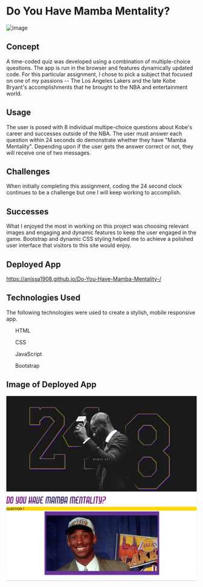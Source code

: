 # Do You Have Mamba Mentality?
![image](https://img.shields.io/badge/license-MIT%20License-green)

## Concept 
A time-coded quiz was developed using a combination of multiple-choice questions. The app is run in the browser and features dynamically updated code. For this particular assignment, I chose to pick a subject that focused on one of my passions -- The Los Angeles Lakers and the late Kobe Bryant's accomplishments that he brought to the NBA and entertainment world. 

## Usage

The user is posed with 8 individual multipe-choice questions about Kobe's career and successes outside of the NBA. The user must answer each question within 24 seconds do demonstrate whether they have "Mamba Mentality". Depending upon if the user gets the answer correct or not, they will receive one of two messages. 

## Challenges

When initially completing this assignment, coding the 24 second clock continues to be a challenge but one I will keep working to accomplish. 

## Successes

What I enjoyed the most in working on this project was choosing relevant images and engaging and dynamic features to keep the user engaged in the game. Bootstrap and dynamic CSS styling helped me to achieve a polished user interface that visitors to this site would enjoy. 

## Deployed App

https://anissa1908.github.io/Do-You-Have-Mamba-Mentality-/

## Technologies Used
<p> The following technologies were used to create a stylish, mobile responsive app.
    <ul>
    <p>HTML</p>
    <p>CSS</p>
    <p>JavaScript</p>
    <p>Bootstrap</p>
    </ul>

## Image of Deployed App
<img src="Client\src\assets\Kobe 24 8_revised.jpg">

<img src="Client\src\assets\Kobe quiz 1.png">







